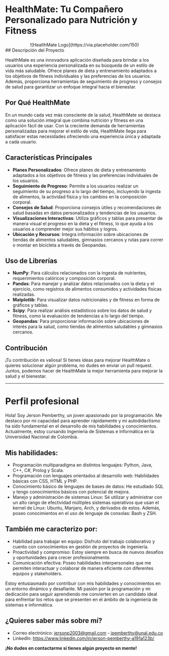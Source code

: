 # HealthMate: Tu Compañero Personalizado para Nutrición y Fitness
<div align="center">
![HealthMate Logo](https://via.placeholder.com/150)
</div>
## Descripción del Proyecto

HealthMate es una innovadora aplicación diseñada para brindar a los usuarios una experiencia personalizada en su búsqueda de un estilo de vida más saludable. Ofrece planes de dieta y entrenamiento adaptados a los objetivos de fitness individuales y las preferencias de los usuarios. Además, proporciona herramientas de seguimiento de progreso y consejos de salud para garantizar un enfoque integral hacia el bienestar.

## Por Qué HealthMate

En un mundo cada vez más consciente de la salud, HealthMate se destaca como una solución integral que combina nutrición y fitness en una aplicación fácil de usar. Con la creciente demanda de herramientas personalizadas para mejorar el estilo de vida, HealthMate llega para satisfacer estas necesidades ofreciendo una experiencia única y adaptada a cada usuario.

## Características Principales

- **Planes Personalizados**: Ofrece planes de dieta y entrenamiento adaptados a los objetivos de fitness y las preferencias individuales de los usuarios.
- **Seguimiento de Progreso**: Permite a los usuarios realizar un seguimiento de su progreso a lo largo del tiempo, incluyendo la ingesta de alimentos, la actividad física y los cambios en la composición corporal.
- **Consejos de Salud**: Proporciona consejos útiles y recomendaciones de salud basadas en datos personalizados y tendencias de los usuarios.
- **Visualizaciones Interactivas**: Utiliza gráficos y tablas para presentar de manera visual el progreso en la dieta y el fitness, lo que ayuda a los usuarios a comprender mejor sus hábitos y logros.
- **Ubicación y Recursos**: Integra información sobre ubicaciones de tiendas de alimentos saludables, gimnasios cercanos y rutas para correr o montar en bicicleta a través de Geopandas.

## Uso de Librerías

- **NumPy**: Para cálculos relacionados con la ingesta de nutrientes, requerimientos calóricos y composición corporal.
- **Pandas**: Para manejar y analizar datos relacionados con la dieta y el ejercicio, como registros de alimentos consumidos y actividades físicas realizadas.
- **Matplotlib**: Para visualizar datos nutricionales y de fitness en forma de gráficos y tablas.
- **Scipy**: Para realizar análisis estadísticos sobre los datos de salud y fitness, como la evaluación de tendencias a lo largo del tiempo.
- **Geopandas**: Para proporcionar información sobre ubicaciones de interés para la salud, como tiendas de alimentos saludables y gimnasios cercanos.

## Contribución

¡Tu contribución es valiosa! Si tienes ideas para mejorar HealthMate o quieres solucionar algún problema, no dudes en enviar un pull request. Juntos, podemos hacer de HealthMate la mejor herramienta para mejorar la salud y el bienestar.

---

# Perfil profesional

Hola! Soy Jerson Pemberthy, un joven apasionado por la programación. Me destaco por mi capacidad para aprender rápidamente y mi autodidactismo ha sido fundamental en el desarrollo de mis habilidades y conocimientos. Actualmente, estoy cursando Ingeniería de Sistemas e Informática en la Universidad Nacional de Colombia.

## Mis habilidades:

* Programación multiparadigma en distintos lenguajes: Python, Java, C++, C#, Prolog y Scala.
* Programación con lenguajes orientados al desarrollo web: Habilidades básicas con CSS, HTML y PHP.
* Conocimiento básico de lenguajes de bases de datos: He estudiado SQL y tengo conocimientos básicos con potencial de mejora.
* Manejo y administración de sistemas Linux: Sé utilizar y administrar con un alto rango de efectividad múltiples sistemas operativos que usan el kernel de Linux: Ubuntu, Manjaro, Arch, y derivados de estos. Además, poseo conocimientos en el uso de lenguaje de consolas: Bash y ZSH.

## También me caracterizo por:
* Habilidad para trabajar en equipo: Disfruto del trabajo colaborativo y cuento con conocimientos en gestión de proyectos de ingeniería.
* Proactividad y compromiso: Estoy siempre en busca de nuevos desafíos y oportunidades para crecer profesionalmente.
* Comunicación efectiva: Poseo habilidades interpersonales que me permiten interactuar y colaborar de manera eficiente con diferentes equipos y stakeholders.

Estoy entusiasmado por contribuir con mis habilidades y conocimientos en un entorno dinámico y desafiante. Mi pasión por la programación y mi dedicación para seguir aprendiendo me convierten en un candidato ideal para enfrentar los retos que se presenten en el ámbito de la ingeniería de sistemas e informática.

## ¿Quieres saber más sobre mí?

* Correo electrónico: jersonp2003@gmail.com - jpemberthy@unal.edu.co
* LinkedIn: https://www.linkedin.com/in/jerson-pemberthy-a191a123b/
  
**¡No dudes en contactarme si tienes algún proyecto en mente!**
